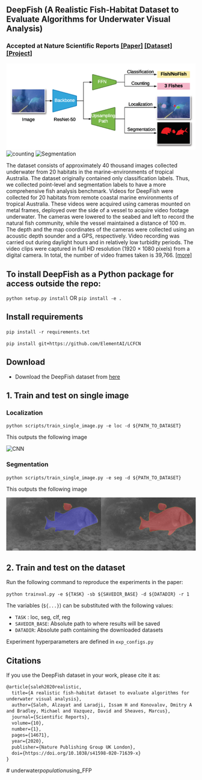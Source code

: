 

## DeepFish (A Realistic Fish-Habitat Dataset to Evaluate Algorithms for Underwater Visual Analysis) 

### Accepted at Nature Scientific Reports [[Paper]](https://www.nature.com/articles/s41598-020-71639-x) [[Dataset]](http://data.qld.edu.au/public/Q5842/2020-AlzayatSaleh-00e364223a600e83bd9c3f5bcd91045-DeepFish/)  [[Project]](https://alzayats.github.io/DeepFish/) 

![CNN](docs/Figure_4.png)
![counting](docs/count.gif) 
![Segmentation](docs/seg.gif) 

The dataset consists of approximately 40 thousand images collected underwater from 20 habitats in the marine-environments of tropical Australia.
The dataset originally contained only classification labels. Thus, we collected point-level and segmentation labels to have a more comprehensive fish analysis benchmark.
Videos for DeepFish were collected for 20 habitats from remote coastal marine environments of tropical Australia. These videos were acquired using cameras mounted on metal frames, deployed over the side of a vessel to acquire video footage underwater. The cameras were lowered to the seabed and left to record the natural fish community, while the vessel maintained a distance of 100 m. The depth and the map coordinates of the cameras were collected using an acoustic depth sounder and a GPS, respectively. Video recording was carried out during daylight hours and in relatively low turbidity periods. The video clips were captured in full HD resolution (1920 × 1080 pixels) from a digital camera. In total, the number of video frames taken is 39,766. 
[[more]](https://research.jcu.edu.au/data/published/48fcdde6576ee929325b01fca4207914/)

## To install DeepFish as a Python package for access outside the repo:
`python setup.py install` OR `pip install -e .`

## Install requirements
`pip install -r requirements.txt` 

`pip install git+https://github.com/ElementAI/LCFCN`

## Download

*  Download the DeepFish dataset from [here](http://data.qld.edu.au/public/Q5842/2020-AlzayatSaleh-00e364223a600e83bd9c3f5bcd91045-DeepFish/)

## 1. Train and test on single image

### Localization
```
python scripts/train_single_image.py -e loc -d ${PATH_TO_DATASET}
```

This outputs the following image 

![CNN](docs/single_image_loc.png)

### Segmentation

```
python scripts/train_single_image.py -e seg -d ${PATH_TO_DATASET}
```

This outputs the following image 

![CNN](docs/single_image_seg.png)

## 2. Train and test on the dataset

Run the following command to reproduce the experiments in the paper:

`python trainval.py -e ${TASK} -sb ${SAVEDIR_BASE} -d ${DATADIR} -r 1`

The variables (`${...}`) can be substituted with the following values:

* `TASK` : loc, seg, clf, reg
* `SAVEDIR_BASE`: Absolute path to where results will be saved
* `DATADIR`: Absolute path containing the downloaded datasets

Experiment hyperparameters are defined in `exp_configs.py`

## Citations

If you use the DeepFish dataset in your work, please cite it as:

```
@article{saleh2020realistic,
  title={A realistic fish-habitat dataset to evaluate algorithms for underwater visual analysis},
  author={Saleh, Alzayat and Laradji, Issam H and Konovalov, Dmitry A and Bradley, Michael and Vazquez, David and Sheaves, Marcus},
  journal={Scientific Reports},
  volume={10},
  number={1},
  pages={14671},
  year={2020},
  publisher={Nature Publishing Group UK London},
  doi={https://doi.org/10.1038/s41598-020-71639-x}
}
```
#   u n d e r w a t e r _ p o p u l a t i o n _ u s i n g _ F F P 
 
 